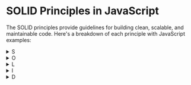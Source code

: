 # SOLID Principles in JavaScript

The SOLID principles provide guidelines for building clean, scalable, and maintainable code. Here's a breakdown of each principle with JavaScript examples:

<details>
<summary>S</summary>

## 1. Single Responsibility Principle (SRP)
  
**Definition**: A class should have only one reason to change. It should only have one responsibility or function.

### Example:
```js
class Event {
  setTime(startTime, endTime) { /*...*/ }
  setTitle(title) { /*...*/ }
}

class Calendar {
  addEvent(event) { /*...*/ }
  removeEvent(event) { /*...*/ }
  getEventsBetween(startDate, endDate) { /*...*/ }
}

class CalendarExporter {
  exportToXML(filter) { /*...*/ }
  exportToJSON(filter) { /*...*/ }
}
```
- Explanation: Responsibilities are split among different classes (Event, Calendar, CalendarExporter) to ensure each has a single responsibility.
  
</details>

<details>
<summary>O</summary>
## 2. Open-Closed Principle (OCP)

  **Definition**: Software entities should be open for extension but closed for modification. We can add new functionality without changing existing code.

### Example:
  ```js
  class Event {
  renderNotification() {
    return `You have an event in ${this.calcMinutesUntil()} minutes!`;
  }
}

class ImportantEvent extends Event {
  renderNotification() {
    return `Urgent! ${super.renderNotification()}`;
  }
}
```

- Explanation: The ImportantEvent class extends the functionality of Event without modifying it, following the OCP.
</details>

<details>
<summary>L</summary>

## 3. Liskov Substitution Principle (LSP)

  **Definition**: Objects of a superclass should be replaceable with objects of a subclass without affecting the correctness of the program.

  ### Example:

  ```js
class Event {
  renderNotification() { /*...*/ }
}

class ImportantEvent extends Event {
  renderNotification() { /*...*/ }
}

class Calendar {
  notifyUpcomingEvents() {
    this.events.forEach(event => {
      event.renderNotification();
    });
  }
}
```

-Explanation: The Calendar class can handle Event and ImportantEvent without needing to know the specific type.
</details>

<details>
  
<summary>I</summary>

## 4. Interface Segregation Principle (ISP)

  **Definition**: No client should be forced to depend on methods it does not use.

  ### Example:

  ```js
class Printable {
  print() { /*...*/ }
}

class Scannable {
  scan() { /*...*/ }
}

class Printer implements Printable {
  print() { /*...*/ }
}

class Scanner implements Scannable {
  scan() { /*...*/ }
}
```

-Explanation: By segregating interfaces, we ensure that classes only implement methods relevant to them.

</details>

<details>
<summary>D</summary>

## 5. Dependency Inversion Principle (DIP)

**Definition**: High-level modules should not depend on low-level modules. Both should depend on abstractions.

### Example:

```js
class NotificationService {
  send(notification) { /*...*/ }
}

class EmailService extends NotificationService {
  send(notification) { console.log("Sending email: ", notification); }
}

class Calendar {
  constructor(notificationService) {
    this.notificationService = notificationService;
  }
  notify(event) {
    this.notificationService.send(event.renderNotification());
  }
}
```

-Explanation: The Calendar class depends on an abstraction (NotificationService), making it flexible to work with any notification method (e.g., email, SMS).

</details>
